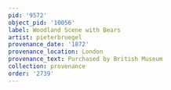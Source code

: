 ```yaml
---
pid: '9572'
object_pid: '10056'
label: Woodland Scene with Bears
artist: pieterbruegel
provenance_date: '1872'
provenance_location: London
provenance_text: Purchased by British Museum
collection: provenance
order: '2739'
---
```

